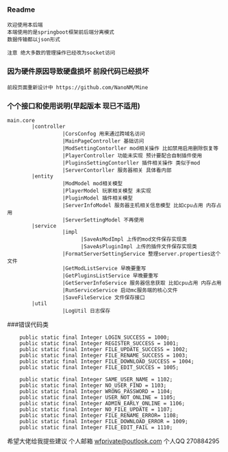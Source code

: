 ### Readme 
    
    欢迎使用本后端
    本端使用的是springboot框架前后端分离模式
    数据传输都以json形式
    
    注意 绝大多数的管理操作已经改为socket访问
    
### 因为硬件原因导致硬盘损坏 前段代码已经损坏 
    前段页面重新设计中 https://github.com/NanoNM/Mine
    
### 个个接口和使用说明(早起版本 现已不适用)
    main.core
            |controller 
                      |CorsConfog 用来通过跨域名访问
                      |MainPageController 基础访问 
                      |ModSettingContorller mod相关操作 比如禁用启用删除恢复等
                      |PlayerController 功能未实现 预计要配合自制插件使用
                      |PluginsSettingContorller 插件相关操作 类似于mod
                      |ServerContorller 服务器相关 具体看内部
            |entity
                      |ModModel mod相关模型
                      |PlayerModel 玩家相关模型 未实现
                      |PluginModel 插件相关模型
                      |ServerInfoModel 服务器主机相关信息模型 比如cpu占用 内存占用
                      |ServerSettingModel 不再使用
            |service  
                      |impl
                            |SaveAsModImpl 上传的mod文件保存实现类
                            |SaveAsPluginImpl 上传的插件文件保存实现类
                      |FormatServerSettingService 整理server.properties这个文件
                      |GetModListService 早晚要重写
                      |GetPluginsListService 早晚要重写
                      |GetServerInfoService 服务器信息获取 比如cpu占用 内存占用
                      |RunServiceService 启动mc服务端的核心文件
                      |SaveFileService 文件保存接口
            |util
                      |LogUtil 日志保存
                  
###错误代码类
    
        public static final Integer LOGIN_SUCCESS = 1000;
        public static final Integer REGISTER_SUCCESS = 1001;
        public static final Integer FILE_UPDATE_SUCCESS = 1002;
        public static final Integer FILE_RENAME_SUCCESS = 1003;
        public static final Integer FILE_DOWNLOAD_SUCCESS = 1004;
        public static final Integer FILE_EDIT_SUCCES = 1005;
    
        public static final Integer SAME_USER_NAME = 1102;
        public static final Integer NO_USER_FIND = 1103;
        public static final Integer WRONG_PASSWORD = 1104;
        public static final Integer USER_NOT_ONLINE = 1105;
        public static final Integer ADMIN_EARLY_ONLINE = 1106;
        public static final Integer NO_FILE_UPDATE = 1107;
        public static final Integer FILE_RENAME_ERROR= 1108;
        public static final Integer FILE_DOWNLOAD_ERROR = 1009;
        public static final Integer FILE_EDIT_FAIL = 1110;
         
希望大佬给我提些建议 
个人邮箱 wfprivate@outlook.com
个人QQ 270884295          
            
                            
